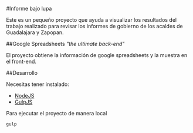 #Informe bajo lupa

Este es un pequeño proyecto que ayuda a visualizar los resultados del trabajo realizado para revisar los informes de gobierno de los acaldes de Guadalajara y Zapopan.

##Google Spreadsheets *"the ultimate back-end"*

El proyecto obtiene la información de google spreadsheets y la muestra en el front-end.



##Desarrollo

Necesitas tener instalado:

* [NodeJS](https://nodejs.org/en/)
* [GulpJS](http://gulpjs.com/)


Para ejecutar el proyecto de manera local

```
gulp

```
